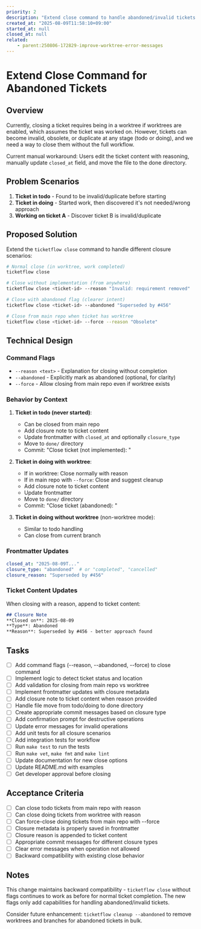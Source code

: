 ```yaml
---
priority: 2
description: "Extend close command to handle abandoned/invalid tickets without requiring worktree"
created_at: "2025-08-09T11:58:10+09:00"
started_at: null
closed_at: null
related:
    - parent:250806-172829-improve-worktree-error-messages
---
```


# Extend Close Command for Abandoned Tickets

## Overview

Currently, closing a ticket requires being in a worktree if worktrees are enabled, which assumes the ticket was worked on. However, tickets can become invalid, obsolete, or duplicate at any stage (todo or doing), and we need a way to close them without the full workflow.

Current manual workaround: Users edit the ticket content with reasoning, manually update `closed_at` field, and move the file to the done directory.

## Problem Scenarios

1. **Ticket in todo** - Found to be invalid/duplicate before starting
2. **Ticket in doing** - Started work, then discovered it's not needed/wrong approach
3. **Working on ticket A** - Discover ticket B is invalid/duplicate

## Proposed Solution

Extend the `ticketflow close` command to handle different closure scenarios:

```bash
# Normal close (in worktree, work completed)
ticketflow close

# Close without implementation (from anywhere)
ticketflow close <ticket-id> --reason "Invalid: requirement removed"

# Close with abandoned flag (clearer intent)
ticketflow close <ticket-id> --abandoned "Superseded by #456"

# Close from main repo when ticket has worktree
ticketflow close <ticket-id> --force --reason "Obsolete"
```

## Technical Design

### Command Flags
- `--reason <text>` - Explanation for closing without completion
- `--abandoned` - Explicitly mark as abandoned (optional, for clarity)
- `--force` - Allow closing from main repo even if worktree exists

### Behavior by Context

1. **Ticket in todo (never started)**:
   - Can be closed from main repo
   - Add closure note to ticket content
   - Update frontmatter with `closed_at` and optionally `closure_type`
   - Move to `done/` directory
   - Commit: "Close ticket (not implemented): <ticket-id>"

2. **Ticket in doing with worktree**:
   - If in worktree: Close normally with reason
   - If in main repo with `--force`: Close and suggest cleanup
   - Add closure note to ticket content
   - Update frontmatter
   - Move to `done/` directory
   - Commit: "Close ticket (abandoned): <ticket-id>"

3. **Ticket in doing without worktree** (non-worktree mode):
   - Similar to todo handling
   - Can close from current branch

### Frontmatter Updates

```yaml
closed_at: "2025-08-09T..."
closure_type: "abandoned"  # or "completed", "cancelled"
closure_reason: "Superseded by #456"
```

### Ticket Content Updates

When closing with a reason, append to ticket content:
```markdown
## Closure Note
**Closed on**: 2025-08-09
**Type**: Abandoned
**Reason**: Superseded by #456 - better approach found
```

## Tasks

- [ ] Add command flags (--reason, --abandoned, --force) to close command
- [ ] Implement logic to detect ticket status and location
- [ ] Add validation for closing from main repo vs worktree
- [ ] Implement frontmatter updates with closure metadata
- [ ] Add closure note to ticket content when reason provided
- [ ] Handle file move from todo/doing to done directory
- [ ] Create appropriate commit messages based on closure type
- [ ] Add confirmation prompt for destructive operations
- [ ] Update error messages for invalid operations
- [ ] Add unit tests for all closure scenarios
- [ ] Add integration tests for workflow
- [ ] Run `make test` to run the tests
- [ ] Run `make vet`, `make fmt` and `make lint`
- [ ] Update documentation for new close options
- [ ] Update README.md with examples
- [ ] Get developer approval before closing

## Acceptance Criteria

- [ ] Can close todo tickets from main repo with reason
- [ ] Can close doing tickets from worktree with reason
- [ ] Can force-close doing tickets from main repo with --force
- [ ] Closure metadata is properly saved in frontmatter
- [ ] Closure reason is appended to ticket content
- [ ] Appropriate commit messages for different closure types
- [ ] Clear error messages when operation not allowed
- [ ] Backward compatibility with existing close behavior

## Notes

This change maintains backward compatibility - `ticketflow close` without flags continues to work as before for normal ticket completion. The new flags only add capabilities for handling abandoned/invalid tickets.

Consider future enhancement: `ticketflow cleanup --abandoned` to remove worktrees and branches for abandoned tickets in bulk.